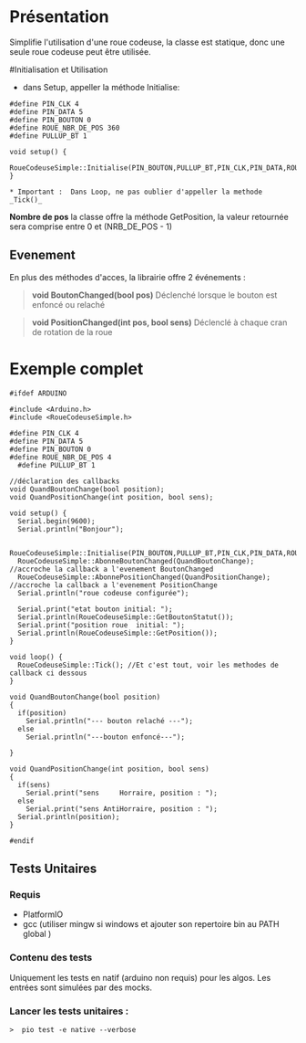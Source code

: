 # Présentation

Simplifie l'utilisation d'une roue codeuse, la classe est statique, donc une seule roue codeuse peut être utilisée.

#Initialisation et Utilisation

* dans Setup, appeller la méthode Initialise: 
```
#define PIN_CLK 4
#define PIN_DATA 5
#define PIN_BOUTON 0
#define ROUE_NBR_DE_POS 360
#define PULLUP_BT 1

void setup() {
  RoueCodeuseSimple::Initialise(PIN_BOUTON,PULLUP_BT,PIN_CLK,PIN_DATA,ROUE_NBR_DE_POS);
}

* Important :  Dans Loop, ne pas oublier d'appeller la methode _Tick()_

```
**Nombre de pos**
la classe offre la méthode GetPosition, la valeur retournée sera comprise entre 0 et (NRB_DE_POS - 1)

## Evenement
En plus des méthodes d'acces, la librairie offre 2 événements  :

> **void BoutonChanged(bool pos)**
Déclenché lorsque le bouton est enfoncé ou relaché

> **void PositionChanged(int pos, bool sens)**
Déclenclé à chaque cran de rotation de la roue

# Exemple complet
```
#ifdef ARDUINO

#include <Arduino.h>
#include <RoueCodeuseSimple.h>

#define PIN_CLK 4
#define PIN_DATA 5
#define PIN_BOUTON 0
#define ROUE_NBR_DE_POS 4
  #define PULLUP_BT 1
  
//déclaration des callbacks
void QuandBoutonChange(bool position);
void QuandPositionChange(int position, bool sens);

void setup() {
  Serial.begin(9600);
  Serial.println("Bonjour");

  RoueCodeuseSimple::Initialise(PIN_BOUTON,PULLUP_BT,PIN_CLK,PIN_DATA,ROUE_NBR_DE_POS);
  RoueCodeuseSimple::AbonneBoutonChanged(QuandBoutonChange); //accroche la callback a l'evenement BoutonChanged
  RoueCodeuseSimple::AbonnePositionChanged(QuandPositionChange); //accroche la callback a l'evenement PositionChange
  Serial.println("roue codeuse configurée");
  
  Serial.print("etat bouton initial: ");
  Serial.println(RoueCodeuseSimple::GetBoutonStatut());
  Serial.print("position roue  initial: ");
  Serial.println(RoueCodeuseSimple::GetPosition());
}

void loop() {
  RoueCodeuseSimple::Tick(); //Et c'est tout, voir les methodes de callback ci dessous
}

void QuandBoutonChange(bool position)
{
  if(position)
    Serial.println("--- bouton relaché ---");
  else
    Serial.println("---bouton enfoncé---");
  
}

void QuandPositionChange(int position, bool sens)
{
  if(sens)
    Serial.print("sens     Horraire, position : ");
  else
    Serial.print("sens AntiHorraire, position : ");
  Serial.println(position);
}

#endif
```


## Tests Unitaires

### Requis
* PlatformIO
* gcc (utiliser mingw si windows et ajouter son repertoire bin au PATH global )

### Contenu des tests

Uniquement les tests en natif (arduino non requis) pour les algos. Les entrées sont simulées par des mocks.

### Lancer les tests unitaires :
```
>  pio test -e native --verbose
```
